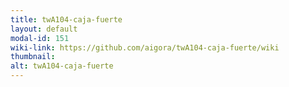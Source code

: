 ```yaml
---
title: twA104-caja-fuerte
layout: default
modal-id: 151
wiki-link: https://github.com/aigora/twA104-caja-fuerte/wiki
thumbnail: 
alt: twA104-caja-fuerte
---
```

